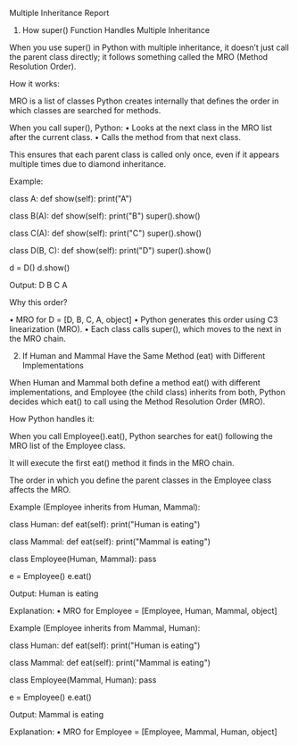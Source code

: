 Multiple Inheritance Report 

1. How super() Function Handles Multiple Inheritance 

When you use super() in Python with multiple inheritance, it doesn’t just call the parent class directly; it follows something called the MRO (Method Resolution Order). 

How it works: 

MRO is a list of classes Python creates internally that defines the order in which classes are searched for methods. 

When you call super(), Python: 
• Looks at the next class in the MRO list after the current class. 
• Calls the method from that next class. 

This ensures that each parent class is called only once, even if it appears multiple times due to diamond inheritance. 

Example: 

 
class A: 
    def show(self): 
        print("A") 
 
class B(A): 
    def show(self): 
        print("B") 
        super().show() 
 
class C(A): 
    def show(self): 
        print("C") 
        super().show() 
 
class D(B, C): 
    def show(self): 
        print("D") 
        super().show() 
 
d = D() 
d.show() 
 

Output: 
D 
B 
C 
A 

Why this order? 

• MRO for D = [D, B, C, A, object] 
• Python generates this order using C3 linearization (MRO). 
• Each class calls super(), which moves to the next in the MRO chain. 

2. If Human and Mammal Have the Same Method (eat) with Different Implementations 

When Human and Mammal both define a method eat() with different implementations, and Employee (the child class) inherits from both, Python decides which eat() to call using the Method Resolution Order (MRO). 

How Python handles it: 

When you call Employee().eat(), Python searches for eat() following the MRO list of the Employee class. 

It will execute the first eat() method it finds in the MRO chain. 

The order in which you define the parent classes in the Employee class affects the MRO. 

Example (Employee inherits from Human, Mammal): 

 
class Human: 
    def eat(self): 
        print("Human is eating") 
 
class Mammal: 
    def eat(self): 
        print("Mammal is eating") 
 
class Employee(Human, Mammal): 
    pass 
 
e = Employee() 
e.eat() 
 

Output: 
Human is eating 

Explanation: 
• MRO for Employee = [Employee, Human, Mammal, object] 

Example (Employee inherits from Mammal, Human): 

 
class Human: 
    def eat(self): 
        print("Human is eating") 
 
class Mammal: 
    def eat(self): 
        print("Mammal is eating") 
 
class Employee(Mammal, Human): 
    pass 
 
e = Employee() 
e.eat() 
 

Output: 
Mammal is eating 

Explanation: 
• MRO for Employee = [Employee, Mammal, Human, object] 
